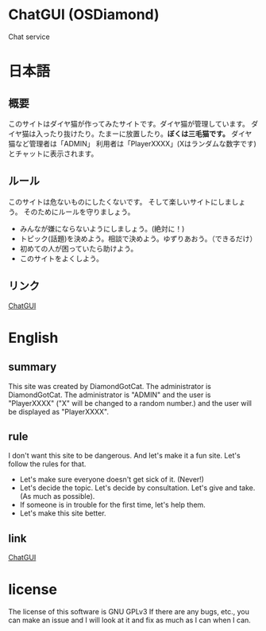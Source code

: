 # ChatGUI (OSDiamond)
Chat service

# 日本語

## 概要
このサイトはダイヤ猫が作ってみたサイトです。ダイヤ猫が管理しています。
ダイヤ猫は入ったり抜けたり。たまーに放置したり。**ぼくは三毛猫です。**
ダイヤ猫など管理者は「ADMIN」
利用者は「PlayerXXXX」(Xはランダムな数字です)
とチャットに表示されます。

## ルール
このサイトは危ないものにしたくないです。
そして楽しいサイトにしましょう。
そのためにルールを守りましょう。

 - みんなが嫌にならないようにしましょう。(絶対に！)
 - トピック(話題)を決めよう。相談で決めよう。ゆずりあおう。（できるだけ）
 - 初めての人が困っていたら助けよう。
 - このサイトをよくしよう。

## リンク

[ChatGUI](https://diamondgotcat.github.io/ChatGUI/)

# English

## summary
This site was created by DiamondGotCat.
The administrator is DiamondGotCat.
The administrator is "ADMIN" and the user is "PlayerXXXX" ("X" will be changed to a random number.) and the user will be displayed as "PlayerXXXX".

## rule
I don't want this site to be dangerous.
And let's make it a fun site.
Let's follow the rules for that.

 - Let's make sure everyone doesn't get sick of it. (Never!)
 - Let's decide the topic. Let's decide by consultation. Let's give and take. (As much as possible).
 - If someone is in trouble for the first time, let's help them.
 - Let's make this site better.

## link

[ChatGUI](https://diamondgotcat.github.io/ChatGUI/)

# license
The license of this software is GNU GPLv3
If there are any bugs, etc., you can make an issue and I will look at it and fix as much as I can when I can.
